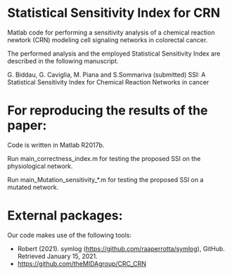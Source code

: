 # Statistical Sensitivity Index for CRN

Matlab code for performing a sensitivity analysis of a chemical reaction newtork (CRN) modeling cell signaling networks in colorectal cancer.

The performed analysis and the employed Statistical Sensitivity Index are described in the following manuscript.

G. Biddau, G. Caviglia, M. Piana and S.Sommariva (submitted) SSI: A Statistical Sensitivity Index for Chemical Reaction Networks in cancer


# For reproducing the results of the paper:

Code is written in Matlab R2017b.

Run main_correctness_index.m for testing the proposed SSI on the physiological network. 

Run main_Mutation_sensitivity_\*.m for testing the proposed SSI on a mutated network.


# External packages:

Our code makes use of the following tools:
* Robert (2021). symlog (https://github.com/raaperrotta/symlog), GitHub. Retrieved January 15, 2021.
* https://github.com/theMIDAgroup/CRC_CRN
